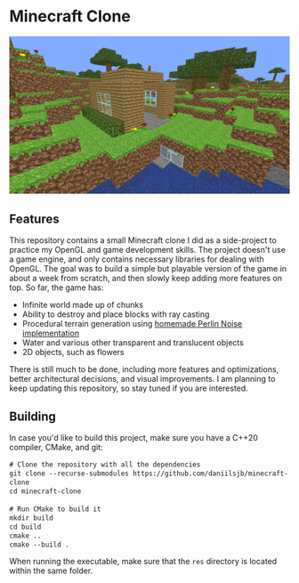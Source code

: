 # Minecraft Clone

![Preview Image](preview/demo_1.png)

## Features

This repository contains a small Minecraft clone I did as a side-project to practice my OpenGL and game development skills. The project doesn't use a game engine, and only contains necessary libraries for dealing with OpenGL. The goal was to build a simple but playable version of the game in about a week from scratch, and then slowly keep adding more features on top. So far, the game has:

* Infinite world made up of chunks
* Ability to destroy and place blocks with ray casting
* Procedural terrain generation using [homemade Perlin Noise implementation](https://github.com/daniilsjb/perlin-noise)
* Water and various other transparent and translucent objects
* 2D objects, such as flowers

There is still much to be done, including more features and optimizations, better architectural decisions, and visual improvements. I am planning to keep updating this repository, so stay tuned if you are interested.

## Building

In case you'd like to build this project, make sure you have a C++20 compiler, CMake, and git:

```shell
# Clone the repository with all the dependencies
git clone --recurse-submodules https://github.com/daniilsjb/minecraft-clone
cd minecraft-clone

# Run CMake to build it
mkdir build
cd build
cmake ..
cmake --build .
```

When running the executable, make sure that the `res` directory is located within the same folder.
